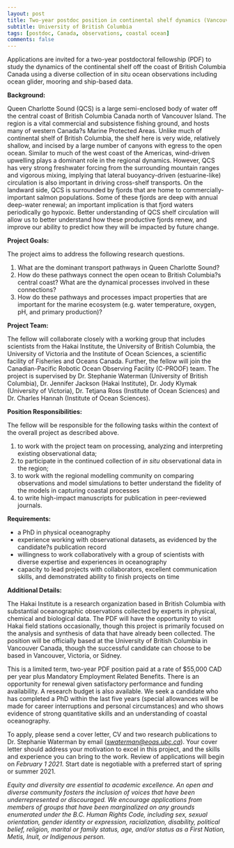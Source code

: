 ```yaml
---
layout: post
title: Two-year postdoc position in continental shelf dynamics (Vancouver, Canada)
subtitle: University of British Columbia
tags: [postdoc, Canada, observations, coastal ocean]
comments: false
---
```


Applications are invited for a two-year postdoctoral fellowship (PDF) to
study the dynamics of the continental shelf off the coast of British
Columbia Canada using a diverse collection of in situ ocean observations
including ocean glider, mooring and ship-based data.

**Background:**

Queen Charlotte Sound (QCS) is a large semi-enclosed body of water off the
central coast of British Columbia Canada north of Vancouver Island. The
region is a vital commercial and subsistence fishing ground, and hosts many
of western Canada?s Marine Protected Areas. Unlike much of continental
shelf of British Columbia, the shelf here is very wide, relatively shallow,
and incised by a large number of canyons with egress to the open ocean.
Similar to much of the west coast of the Americas, wind-driven upwelling
plays a dominant role in the regional dynamics. However, QCS has very
strong freshwater forcing from the surrounding mountain ranges and vigorous
mixing, implying that lateral buoyancy-driven (estuarine-like) circulation
is also important in driving cross-shelf transports.  On the landward side,
QCS is surrounded by fjords that are home to commercially-important salmon
populations. Some of these fjords are deep with annual deep-water renewal;
an important implication is that fjord waters periodically go
hypoxic. Better understanding of QCS shelf circulation will allow us to
better understand how these productive fjords renew, and improve our
ability to predict how they will be impacted by future change.



**Project Goals:** 

The project aims to address the following research
questions.
   1. What are the dominant transport pathways in Queen Charlotte Sound?
   2. How do these pathways connect the open ocean to British Columbia?s
   central coast? What are the dynamical processes involved in these
   connections?
   3. How do these pathways and processes impact properties that are
   important for the marine ecosystem (e.g. water temperature, oxygen, pH, and
   primary production)?

**Project Team:**

The fellow will collaborate closely with a working group
that includes scientists from the Hakai Institute, the University of
British Columbia, the University of Victoria and the Institute of Ocean
Sciences, a scientific facility of Fisheries and Oceans Canada.  Further,
the fellow will join the Canadian-Pacific Robotic Ocean Observing Facility
(C-PROOF) team. The project is supervised by Dr. Stephanie Waterman
(University of British Columbia), Dr. Jennifer Jackson (Hakai Institute),
Dr. Jody Klymak (University of Victoria), Dr. Tetjana Ross (Institute of
Ocean Sciences) and Dr. Charles Hannah (Institute of Ocean Sciences).


**Position Responsibilities:**

The fellow will be responsible for the
following tasks within the context of the overall project as described
above.
   1.  to work with the project team on processing, analyzing and
   interpreting existing observational data;
   2. to participate in the continued collection of *in situ* observational
   data in the region;
   3. to work with the regional modelling community on comparing
   observations and model simulations to better understand the fidelity of the
   models in capturing coastal processes
   4. to write high-impact manuscripts for publication in peer-reviewed
   journals.

**Requirements:**

   - a PhD in physical oceanography
   - experience working with observational datasets, as evidenced by the
   candidate?s publication record
   - willingness to work collaboratively with a group of scientists with
   diverse expertise and experiences in oceanography
   - capacity to lead projects with collaborators, excellent communication
   skills, and demonstrated ability to finish projects on time

**Additional Details:**

The Hakai Institute is a research organization based
in British Columbia with substantial oceanographic observations collected
by experts in physical, chemical and biological data. The PDF will have the
opportunity to visit Hakai field stations occasionally, though this project
is primarily focused on the analysis and synthesis of data that have
already been collected. The position will be officially based at the
University of British Columbia in Vancouver Canada, though the successful
candidate can choose to be based in Vancouver, Victoria, or Sidney.

This is a limited term, two-year PDF position paid at a rate of $55,000 CAD
per year plus Mandatory Employment Related Benefits. There is an
opportunity for renewal given satisfactory performance and funding
availability. A research budget is also available. We seek a candidate who
has completed a PhD within the last five years (special allowances will be
made for career interruptions and personal circumstances) and who shows
evidence of strong quantitative skills and an understanding of coastal
oceanography.

To apply, please send a cover letter, CV and two research publications to
Dr. Stephanie Waterman by email (*swaterman@eoas.ubc.ca*). Your cover letter should address your motivation
to excel in this project, and the skills and experience you can bring to
the work. Review of applications will begin on *February 1 2021.* Start
date is negotiable with a preferred start of spring or summer 2021.



*Equity and diversity are essential to academic excellence. An open and
diverse community fosters the inclusion of voices that have been
underrepresented or discouraged.  We encourage applications from members of
groups that have been marginalized on any grounds enumerated under the B.C.
Human Rights Code, including sex, sexual orientation, gender identity or
expression, racialization, disability, political belief, religion, marital
or family status, age, and/or status as a First Nation, Metis, Inuit, or
Indigenous person.*
